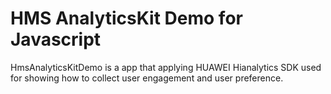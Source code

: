 # HMS AnalyticsKit Demo for Javascript
HmsAnalyticsKitDemo is a app that applying HUAWEI Hianalytics SDK used for showing how to collect user engagement and user preference.
